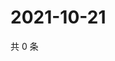 # 2021-10-21

共 0 条

<!-- BEGIN WEIBO -->
<!-- 最后更新时间 Thu Oct 21 2021 19:11:43 GMT+0800 (China Standard Time) -->

<!-- END WEIBO -->
